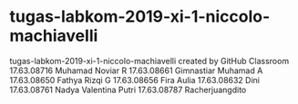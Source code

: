 # tugas-labkom-2019-xi-1-niccolo-machiavelli
tugas-labkom-2019-xi-1-niccolo-machiavelli created by GitHub Classroom
17.63.08716 Muhamad Noviar R
17.63.08661 Gimnastiar Muhamad A
17.63.08650 Fathya Rizqi G
17.63.08656 Fira Aulia
17.63.08632 Dini
17.63.08761 Nadya Valentina Putri
17.63.08787 Racherjuangdito
